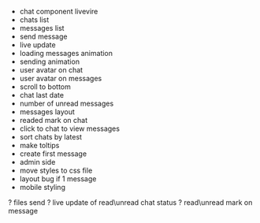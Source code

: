  + chat component livevire
 + chats list
 + messages list
 + send message
 + live update
 + loading messages animation
 + sending animation
 + user avatar on chat
 + user avatar on messages
 + scroll to bottom
 + chat last date
 + number of unread messages
 + messages layout
 + readed mark on chat
 + click to chat to view messages
 + sort chats by latest
 + make toltips
 + create first message
 + admin side
 + move styles to css file
 + layout bug if 1 message
 + mobile styling

 ? files send
 ? live update of read\unread chat status
 ? read\unread mark on message
